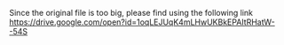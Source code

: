 Since the original file is too big, please find using the following link
https://drive.google.com/open?id=1oqLEJUqK4mLHwUKBkEPAItRHatW--54S
